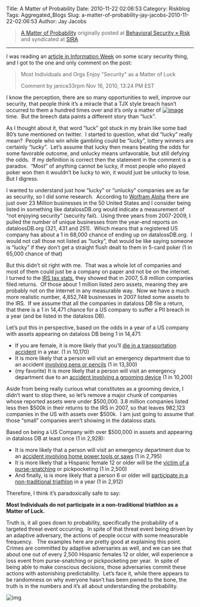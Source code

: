 Title: A Matter of Probability
Date: 2010-11-22 02:06:53
Category: Riskblog
Tags: Aggregated_Blogs
Slug: a-matter-of-probability-jay-jacobs-2010-11-22-02:06:53
Author: Jay Jacobs

>[A Matter of Probability](http://beechplane.wordpress.com/2010/11/21/a-matter-of-probability/) originally posted at [Behavioral Security » Risk](http://beechplane.wordpress.com) and syndicated at [SIRA](http://societyinforisk.org)
***
I was reading an [article in Information Week](http://www.informationweek.com/news/security/management/showArticle.jhtml?articleID=228201056) on some scary security thing, and I got to the one and only comment on the post:

> Most Individuals and Orgs Enjoy "Security" as a Matter of Luck
>
> Comment by janice33rpm Nov 16, 2010, 13:24 PM EST

I know the perception, there are so many opportunities to well, improve our security, that people think it’s a miracle that a TJX style breach hasn’t occurred to them a hundred times over and it’s only a matter of [![image](http://beechplane.files.wordpress.com/2010/11/image_thumb1.png?w=140&h=149 "image")](http://beechplane.files.wordpress.com/2010/11/image1.png)time.  But the breech data paints a different story than “luck”. 

As I thought about it, that word “luck” got stuck in my brain like some bad 80’s tune mentioned on twitter.  I started to question, what did “lucky” really mean?  People who win while gambling could be “lucky”, lottery winners are certainly “lucky”.  Let’s assume that lucky then means beating the odds for some favorable outcome, and unlucky means unfavorable, but still defying the odds.  If my definition is correct then the statement in the comment is a paradox.  “Most” of anything cannot be lucky, if most people who played poker won then it wouldn’t be lucky to win, it would just be unlucky to lose.  But I digress. 

I wanted to understand just how “lucky” or “unlucky” companies are as far as security, so I did some research.  According to [Wolfram Alpha](http://www.wolframalpha.com/input/?i=all+US+states+number+of+businesses) there are just over 23 Million businesses in the 50 United States and I consider being listed in something like datalossDB.org would indicate a measurement of “not enjoying security” (security fail).  Using three years from 2007-2009, I pulled the number of unique businesses from the year-end reports on datalossDB.org (321, 431 and 251).  Which means that a registered US company has about a 1 in 68,000 chance of ending up on datalossDB.org.  I would not call those not listed as “lucky”, that would be like saying someone is “lucky” if they don’t get a straight flush dealt to them in 5-card poker (1 in 65,000 chance of that)

But this didn’t sit right with me.  That was a whole lot of companies and most of them could just be a company on paper and not be on the internet.  I turned to the [IRS tax stats](http://www.irs.gov/taxstats/bustaxstats/article/0,,id=96293,00.html#_bm1), they showed that in 2007, 5.8 million companies filed returns.  Of those about 1 million listed zero assets, meaning they are probably not on the internet in any measurable way.  Now we have a much more realistic number, 4,852,748 businesses in 2007 listed some assets to the IRS.  If we assume that all the companies in dataloss DB file a return, that there is a 1 in 14,471 chance for a US company to suffer a PII breach in a year (and be listed in the dataloss DB).

Let’s put this in perspective, based on the odds in a year of a US company with assets appearing on dataloss DB being 1 in 14,471:

-   If you are female, it is more likely that you’ll [die in a transportation accident](http://bookofodds.com/Accidents-Death/Death-Rates/Odds/The-odds-a-female-will-die-in-a-transportation-accident-in-a-year-are-1-in-10-170-US-1999-2006) in a year. (1 in 10,170)
-   It is more likely that a person will visit an emergency department due to an accident [involving pens or pencils](http://bookofodds.com/Accidents-Death/Nonfatal-Accidents/Odds/The-odds-a-person-will-visit-an-emergency-department-due-to-an-accident-involving-pens-or-pencils-in-a-year-are-1-in-13-300-US-2007) (1 in 13,300)
-   (my favorite) It is more likely that a person will visit an emergency department due to an [accident involving a grooming device](http://bookofodds.com/Accidents-Death/Nonfatal-Accidents/Odds/The-odds-a-person-will-visit-an-emergency-department-due-to-an-accident-involving-a-grooming-device-in-a-year-are-1-in-10-200-US-2007) (1 in 10,200)

Aside from being really curious what constitutes as a grooming device, I didn’t want to stop there, so let’s remove a major chunk of companies whose reported assets were under \$500,000. 3.8 million companies listed less then \$500k in their returns to the IRS in 2007, so that leaves 982,123 companies in the US with assets over \$500k.  I am just going to assume that those “small” companies aren’t showing in the dataloss stats.

Based on being a US Company with over \$500,000 in assets and appearing in dataloss DB at least once (1 in 2,928):

-   It is more likely that a person will visit an emergency department due to an [accident involving home power tools or saws](http://bookofodds.com/Accidents-Death/Nonfatal-Accidents/Odds/The-odds-a-person-will-visit-an-emergency-department-due-to-an-accident-involving-home-power-tools-or-saws-in-a-year-are-1-in-2-795-US-2007) (1 in 2,795)
-   It is more likely that a Hispanic female 12 or older will be the [victim of a purse-snatching](http://bookofodds.com/Relationships-Society/Crime-Punishment/Odds/The-odds-a-Hispanic-female-12-or-older-will-be-the-victim-of-a-purse-snatching-or-pickpocketing-in-a-year-are-1-in-2-500-US-2006) or pickpocketing (1 in 2,500)
-   And finally, is is more likely that a person 6 or older will [participate in a non-traditional triathlon](http://bookofodds.com/Daily-Life-Activities/Sports/Odds/The-odds-a-person-6-or-older-will-participate-in-a-non-traditional-triathlon-once-a-year-are-1-in-2-912-US-2007) in a year (1 in 2,912)

Therefore, I think it’s paradoxically safe to say:

**Most Individuals do not participate in a non-traditional triathlon as a Matter of Luck.**

Truth is, it all goes down to probability, specifically the probability of a targeted threat event occurring.  In spite of that threat event being driven by an adaptive adversary, the actions of people occur with some measurable frequency.   The examples here are pretty good at explaining this point.  Crimes are committed by adaptive adversaries as well, and we can see that about one out of every 2,500 Hispanic females 12 or older, will experience a loss event from purse-snatching or pickpocketing per year.  In spite of being able to make conscious decisions, those adversaries commit these actions with astonishing predictability.  Let’s face it, while there appears to be randomness on why everyone hasn’t has been pwned to the bone, the truth is in the numbers and it’s all about understanding the probability.

![img](/images/blank.png%20/></a>%20<img%20alt=)


